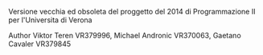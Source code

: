 Versione vecchia ed obsoleta del proggetto del 2014 di Programmazione II per l'Universita di Verona

Author Viktor Teren VR379996, Michael Andronic VR370063, Gaetano Cavaler VR379845
